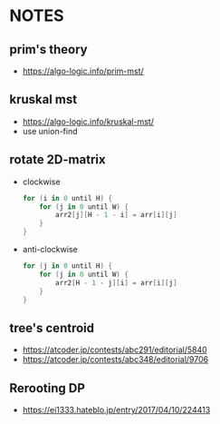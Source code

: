 # NOTES

## prim's theory
- https://algo-logic.info/prim-mst/

## kruskal mst
- https://algo-logic.info/kruskal-mst/
- use union-find

## rotate 2D-matrix
- clockwise
  ```kotlin
  for (i in 0 until H) {
      for (j in 0 until W) {
          arr2[j][H - 1 - i] = arr[i][j]
      }
  }
  ```
- anti-clockwise
  ```kotlin
  for (j in 0 until H) {
      for (j in 0 until W) {
          arr2[H - 1 - j][i] = arr[i][j]
      }
  }
  ```

## tree's centroid
- https://atcoder.jp/contests/abc291/editorial/5840
- https://atcoder.jp/contests/abc348/editorial/9706

## Rerooting DP
- https://ei1333.hateblo.jp/entry/2017/04/10/224413